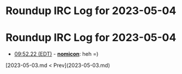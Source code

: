 # Roundup IRC Log for 2023-05-04 #
# Roundup IRC Log for 2023-05-04
* <a href="#09:52.22" id="09:52.22">09:52.22 (EDT)</a> - __[nomicon](https://github.com/nomicon)__: heh =)

<div class="inpage-footer">
[2023-05-03.md < Prev](2023-05-03.md)
</div>

